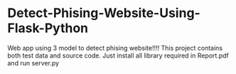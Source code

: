 # Detect-Phising-Website-Using-Flask-Python
Web app using 3 model to detect phising website!!!!
This project contains both test data and source code. Just install all library required in Report.pdf and run server.py